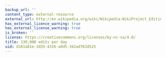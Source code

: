 ```yaml
---
backup_url: ''
content_type: external-resource
external_url: http://en.wikipedia.org/wiki/Wikipedia:WikiProject_Editing_trends/Raw_data/Revisions_per_day
has_external_licence_warning: true
has_external_license_warning: true
is_broken: ''
license: https://creativecommons.org/licenses/by-nc-sa/4.0/
title: 130,000 edits per day
uid: d161a81e-3d35-4316-a0d5-342ad763d525
---
```

